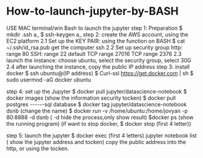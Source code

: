 # How-to-launch-jupyter-by-BASH
USE MAC terminal/win Bash to launch the jupyter
step 1: Preparation 
         $ mkdir .ssh a_
         $ ssh-keygen a_
step 2: create the AWS account, using the EC2 platform
		2.1 Set up the KEY PAIR: using the function on BASH $ cat ~/.ssh/id_rsa.pub get the computer ssh
		2.2 Set up security group
			http: range 80
			SSH: range 22 default
			TCP range 27016
			TCP range 2376
		2.3 launch the instance: choose ubuntu, select the security group, select 30G
		2.4 after launching the instance, copy the public IP address
step 3: install docker
		$ ssh ubuntu@(IP address)
                           $ Curl-ssl https://get.docker.com | sh
                           $ sudo usermod -aG docker ubuntu

step 4: set up the Jupyter
	$ docker pull jupyter/datascience-notebook $ docker images (show the information security tocken)
              $ docker pull postgres ------sql database
              $ docker tag jupyter/datascience-notebook dsnb (change the name) $ docker run -v /home/ubuntu:/home/jovyan -p 80:8888 -d dsnb ( -d               hide the process,only show result)
              $docker ps (show the running program) (if want to stop docker, $ docker stop (first 4 letter))

step 5: launch the jupyter
	$ docker exec (first 4 letters) jupyter notebook list ( show the jupyter address and tocken)
	copy the public address into the http, or using the tocken.
